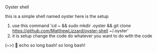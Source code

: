 Oyster shell

this is a simple shell named oyster here is the setup

1. use this command 'cd ~ && sudo mkdir .oyster && git clone https://github.com/MatthewLizzard/oyster-shell ~/.oyster'
2. it is setup change the code do whatever you want to do with the code

(~>) 🫧 echo so long bash!
so long bash!
